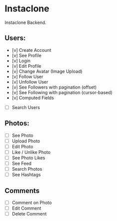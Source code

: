 # Instaclone

Instaclone Backend.

## Users:
- [v] Create Account
- [v] See Profile
- [v] Login
- [v] Edit Profile
- [v] Change Avatar (Image Upload)
- [v] Follow User
- [v] Unfollow User
- [v] See Followers with pagination (offset)
- [v] See Following with pagination (cursor-based)
- [v] Computed Fields
- [ ] Search Users

## Photos:
- [ ] See Photo
- [ ] Upload Photo
- [ ] Edit Photo
- [ ] Like / Unlike Photo
- [ ] See Photo Likes
- [ ] See Feed
- [ ] Search Photos
- [ ] See Hashtags

## Comments
- [ ] Comment on Photo
- [ ] Edit Comment
- [ ] Delete Comment